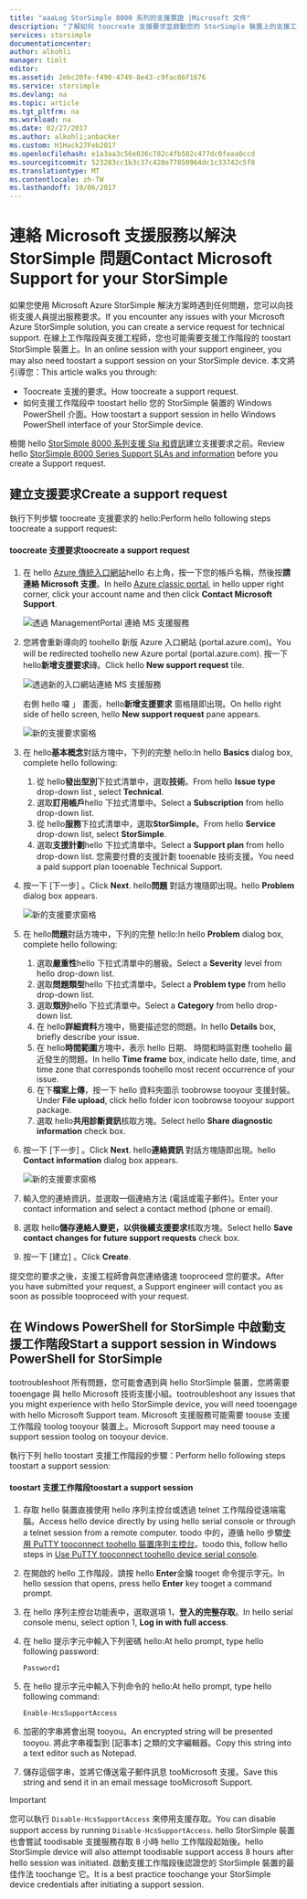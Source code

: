 ```yaml
---
title: "aaaLog StorSimple 8000 系列的支援票證 |Microsoft 文件"
description: "了解如何 toocreate 支援要求並啟動您的 StorSimple 裝置上的支援工作階段。"
services: storsimple
documentationcenter: 
author: alkohli
manager: timlt
editor: 
ms.assetid: 2ebc20fe-f490-4749-8e43-c9fac86f1676
ms.service: storsimple
ms.devlang: na
ms.topic: article
ms.tgt_pltfrm: na
ms.workload: na
ms.date: 02/27/2017
ms.author: alkohli;anbacker
ms.custom: H1Hack27Feb2017
ms.openlocfilehash: e1a3aa3c56e036c782c4fb502c477dc0feaa0ccd
ms.sourcegitcommit: 523283cc1b3c37c428e77850964dc1c33742c5f0
ms.translationtype: MT
ms.contentlocale: zh-TW
ms.lasthandoff: 10/06/2017
---
```

# <a name="contact-microsoft-support-for-your-storsimple"></a><span data-ttu-id="a0d80-103">連絡 Microsoft 支援服務以解決 StorSimple 問題</span><span class="sxs-lookup"><span data-stu-id="a0d80-103">Contact Microsoft Support for your StorSimple</span></span>
<span data-ttu-id="a0d80-104">如果您使用 Microsoft Azure StorSimple 解決方案時遇到任何問題，您可以向技術支援人員提出服務要求。</span><span class="sxs-lookup"><span data-stu-id="a0d80-104">If you encounter any issues with your Microsoft Azure StorSimple solution, you can create a service request for technical support.</span></span> <span data-ttu-id="a0d80-105">在線上工作階段與支援工程師，您也可能需要支援工作階段的 toostart StorSimple 裝置上。</span><span class="sxs-lookup"><span data-stu-id="a0d80-105">In an online session with your support engineer, you may also need toostart a support session on your StorSimple device.</span></span> <span data-ttu-id="a0d80-106">本文將引導您：</span><span class="sxs-lookup"><span data-stu-id="a0d80-106">This article walks you through:</span></span>

* <span data-ttu-id="a0d80-107">Toocreate 支援的要求。</span><span class="sxs-lookup"><span data-stu-id="a0d80-107">How toocreate a support request.</span></span>
* <span data-ttu-id="a0d80-108">如何支援工作階段中 toostart hello 您的 StorSimple 裝置的 Windows PowerShell 介面。</span><span class="sxs-lookup"><span data-stu-id="a0d80-108">How toostart a support session in hello Windows PowerShell interface of your StorSimple device.</span></span>

<span data-ttu-id="a0d80-109">檢閱 hello [StorSimple 8000 系列支援 Sla 和資訊](https://msdn.microsoft.com/library/mt433077.aspx)建立支援要求之前。</span><span class="sxs-lookup"><span data-stu-id="a0d80-109">Review hello [StorSimple 8000 Series Support SLAs and information](https://msdn.microsoft.com/library/mt433077.aspx) before you create a Support request.</span></span>

## <a name="create-a-support-request"></a><span data-ttu-id="a0d80-110">建立支援要求</span><span class="sxs-lookup"><span data-stu-id="a0d80-110">Create a support request</span></span>
<span data-ttu-id="a0d80-111">執行下列步驟 toocreate 支援要求的 hello:</span><span class="sxs-lookup"><span data-stu-id="a0d80-111">Perform hello following steps toocreate a support request:</span></span>

#### <a name="toocreate-a-support-request"></a><span data-ttu-id="a0d80-112">toocreate 支援要求</span><span class="sxs-lookup"><span data-stu-id="a0d80-112">toocreate a support request</span></span>
1. <span data-ttu-id="a0d80-113">在 hello [Azure 傳統入口網站](https://manage.windowsazure.com/)hello 右上角，按一下您的帳戶名稱，然後按**請連絡 Microsoft 支援**。</span><span class="sxs-lookup"><span data-stu-id="a0d80-113">In hello [Azure classic portal](https://manage.windowsazure.com/), in hello upper right corner, click your account name and then click **Contact Microsoft Support**.</span></span>
   
    ![透過 ManagementPortal 連絡 MS 支援服務](./media/storsimple-contact-microsoft-support/Ibiza1.png)
2. <span data-ttu-id="a0d80-115">您將會重新導向的 toohello 新版 Azure 入口網站 (portal.azure.com)。</span><span class="sxs-lookup"><span data-stu-id="a0d80-115">You will be redirected toohello new Azure portal (portal.azure.com).</span></span> <span data-ttu-id="a0d80-116">按一下 hello**新增支援要求**磚。</span><span class="sxs-lookup"><span data-stu-id="a0d80-116">Click hello **New support request** tile.</span></span>
   
    ![透過新的入口網站連絡 MS 支援服務](./media/storsimple-contact-microsoft-support/Ibiza2.png)
   
    <span data-ttu-id="a0d80-118">右側 hello 囉 」 畫面，hello**新增支援要求** 窗格隨即出現。</span><span class="sxs-lookup"><span data-stu-id="a0d80-118">On hello right side of hello screen, hello **New support request** pane appears.</span></span> 
   
    ![新的支援要求窗格](./media/storsimple-contact-microsoft-support/Ibiza3a.png)
3. <span data-ttu-id="a0d80-120">在 hello**基本概念**對話方塊中，下列的完整 hello:</span><span class="sxs-lookup"><span data-stu-id="a0d80-120">In hello **Basics** dialog box, complete hello following:</span></span>                                
   
   1. <span data-ttu-id="a0d80-121">從 hello**發出型別**下拉式清單中，選取**技術**。</span><span class="sxs-lookup"><span data-stu-id="a0d80-121">From hello **Issue type** drop-down list , select **Technical**.</span></span>
   2. <span data-ttu-id="a0d80-122">選取**訂用帳戶**hello 下拉式清單中。</span><span class="sxs-lookup"><span data-stu-id="a0d80-122">Select a **Subscription** from hello drop-down list.</span></span>
   3. <span data-ttu-id="a0d80-123">從 hello**服務**下拉式清單中，選取**StorSimple**。</span><span class="sxs-lookup"><span data-stu-id="a0d80-123">From hello **Service** drop-down list, select **StorSimple**.</span></span> 
   4. <span data-ttu-id="a0d80-124">選取**支援計劃**hello 下拉式清單中。</span><span class="sxs-lookup"><span data-stu-id="a0d80-124">Select a **Support plan** from hello drop-down list.</span></span> <span data-ttu-id="a0d80-125">您需要付費的支援計劃 tooenable 技術支援。</span><span class="sxs-lookup"><span data-stu-id="a0d80-125">You need a paid support plan tooenable Technical Support.</span></span>
4. <span data-ttu-id="a0d80-126">按一下 [下一步] 。</span><span class="sxs-lookup"><span data-stu-id="a0d80-126">Click **Next**.</span></span> <span data-ttu-id="a0d80-127">hello**問題** 對話方塊隨即出現。</span><span class="sxs-lookup"><span data-stu-id="a0d80-127">hello **Problem** dialog box appears.</span></span>
   
    ![新的支援要求窗格](./media/storsimple-contact-microsoft-support/Ibiza5a.png) 
5. <span data-ttu-id="a0d80-129">在 hello**問題**對話方塊中，下列的完整 hello:</span><span class="sxs-lookup"><span data-stu-id="a0d80-129">In hello **Problem** dialog box, complete hello following:</span></span>
   
   1. <span data-ttu-id="a0d80-130">選取**嚴重性**hello 下拉式清單中的層級。</span><span class="sxs-lookup"><span data-stu-id="a0d80-130">Select a **Severity** level from hello drop-down list.</span></span>
   2. <span data-ttu-id="a0d80-131">選取**問題類型**hello 下拉式清單中。</span><span class="sxs-lookup"><span data-stu-id="a0d80-131">Select a **Problem type** from hello drop-down list.</span></span>
   3. <span data-ttu-id="a0d80-132">選取**類別**hello 下拉式清單中。</span><span class="sxs-lookup"><span data-stu-id="a0d80-132">Select a **Category** from hello drop-down list.</span></span> 
   4. <span data-ttu-id="a0d80-133">在 hello**詳細資料**方塊中，簡要描述您的問題。</span><span class="sxs-lookup"><span data-stu-id="a0d80-133">In hello **Details** box, briefly describe your issue.</span></span>
   5. <span data-ttu-id="a0d80-134">在 hello**時間範圍**方塊中，表示 hello 日期、 時間和時區對應 toohello 最近發生的問題。</span><span class="sxs-lookup"><span data-stu-id="a0d80-134">In hello **Time frame** box, indicate hello date, time, and time zone that corresponds toohello most recent occurrence of your issue.</span></span>
   6. <span data-ttu-id="a0d80-135">在下**檔案上傳**，按一下 hello 資料夾圖示 toobrowse tooyour 支援封裝。</span><span class="sxs-lookup"><span data-stu-id="a0d80-135">Under **File upload**, click hello folder icon toobrowse tooyour support package.</span></span>
   7. <span data-ttu-id="a0d80-136">選取 hello**共用診斷資訊**核取方塊。</span><span class="sxs-lookup"><span data-stu-id="a0d80-136">Select hello **Share diagnostic information** check box.</span></span>
6. <span data-ttu-id="a0d80-137">按一下 [下一步] 。</span><span class="sxs-lookup"><span data-stu-id="a0d80-137">Click **Next**.</span></span> <span data-ttu-id="a0d80-138">hello**連絡資訊** 對話方塊隨即出現。</span><span class="sxs-lookup"><span data-stu-id="a0d80-138">hello **Contact information** dialog box appears.</span></span>
   
    ![新的支援要求窗格](./media/storsimple-contact-microsoft-support/Ibiza6a.png) 
7. <span data-ttu-id="a0d80-140">輸入您的連絡資訊，並選取一個連絡方法 (電話或電子郵件)。</span><span class="sxs-lookup"><span data-stu-id="a0d80-140">Enter your contact information and select a contact method (phone or email).</span></span> 
8. <span data-ttu-id="a0d80-141">選取 hello**儲存連絡人變更，以供後續支援要求**核取方塊。</span><span class="sxs-lookup"><span data-stu-id="a0d80-141">Select hello **Save contact changes for future support requests** check box.</span></span>
9. <span data-ttu-id="a0d80-142">按一下 [建立] 。</span><span class="sxs-lookup"><span data-stu-id="a0d80-142">Click **Create**.</span></span>

<span data-ttu-id="a0d80-143">提交您的要求之後，支援工程師會與您連絡儘速 tooproceed 您的要求。</span><span class="sxs-lookup"><span data-stu-id="a0d80-143">After you have submitted your request, a Support engineer will contact you as soon as possible tooproceed with your request.</span></span>

## <a name="start-a-support-session-in-windows-powershell-for-storsimple"></a><span data-ttu-id="a0d80-144">在 Windows PowerShell for StorSimple 中啟動支援工作階段</span><span class="sxs-lookup"><span data-stu-id="a0d80-144">Start a support session in Windows PowerShell for StorSimple</span></span>
<span data-ttu-id="a0d80-145">tootroubleshoot 所有問題，您可能會遇到與 hello StorSimple 裝置，您將需要 tooengage 與 hello Microsoft 技術支援小組。</span><span class="sxs-lookup"><span data-stu-id="a0d80-145">tootroubleshoot any issues that you might experience with hello StorSimple device, you will need tooengage with hello Microsoft Support team.</span></span> <span data-ttu-id="a0d80-146">Microsoft 支援服務可能需要 toouse 支援工作階段 toolog tooyour 裝置上。</span><span class="sxs-lookup"><span data-stu-id="a0d80-146">Microsoft Support may need toouse a support session toolog on tooyour device.</span></span> 

<span data-ttu-id="a0d80-147">執行下列 hello toostart 支援工作階段的步驟：</span><span class="sxs-lookup"><span data-stu-id="a0d80-147">Perform hello following steps toostart a support session:</span></span>

#### <a name="toostart-a-support-session"></a><span data-ttu-id="a0d80-148">toostart 支援工作階段</span><span class="sxs-lookup"><span data-stu-id="a0d80-148">toostart a support session</span></span>
1. <span data-ttu-id="a0d80-149">存取 hello 裝置直接使用 hello 序列主控台或透過 telnet 工作階段從遠端電腦。</span><span class="sxs-lookup"><span data-stu-id="a0d80-149">Access hello device directly by using hello serial console or through a telnet session from a remote computer.</span></span> <span data-ttu-id="a0d80-150">toodo 中的，遵循 hello 步驟[使用 PuTTY tooconnect toohello 裝置序列主控台](storsimple-deployment-walkthrough.md#use-putty-to-connect-to-the-device-serial-console)。</span><span class="sxs-lookup"><span data-stu-id="a0d80-150">toodo this, follow hello steps in [Use PuTTY tooconnect toohello device serial console](storsimple-deployment-walkthrough.md#use-putty-to-connect-to-the-device-serial-console).</span></span>
2. <span data-ttu-id="a0d80-151">在開啟的 hello 工作階段，請按 hello **Enter**金鑰 tooget 命令提示字元。</span><span class="sxs-lookup"><span data-stu-id="a0d80-151">In hello session that opens, press hello **Enter** key tooget a command prompt.</span></span>
3. <span data-ttu-id="a0d80-152">在 hello 序列主控台功能表中，選取選項 1，**登入的完整存取**。</span><span class="sxs-lookup"><span data-stu-id="a0d80-152">In hello serial console menu, select option 1, **Log in with full access**.</span></span>
4. <span data-ttu-id="a0d80-153">在 hello 提示字元中輸入下列密碼 hello:</span><span class="sxs-lookup"><span data-stu-id="a0d80-153">At hello prompt, type hello following password:</span></span> 
   
    `Password1`
5. <span data-ttu-id="a0d80-154">在 hello 提示字元中輸入下列命令的 hello:</span><span class="sxs-lookup"><span data-stu-id="a0d80-154">At hello prompt, type hello following command:</span></span>
   
    `Enable-HcsSupportAccess`
6. <span data-ttu-id="a0d80-155">加密的字串將會出現 tooyou。</span><span class="sxs-lookup"><span data-stu-id="a0d80-155">An encrypted string will be presented tooyou.</span></span> <span data-ttu-id="a0d80-156">將此字串複製到 [記事本] 之類的文字編輯器。</span><span class="sxs-lookup"><span data-stu-id="a0d80-156">Copy this string into a text editor such as Notepad.</span></span>
7. <span data-ttu-id="a0d80-157">儲存這個字串，並將它傳送電子郵件訊息 tooMicrosoft 支援。</span><span class="sxs-lookup"><span data-stu-id="a0d80-157">Save this string and send it in an email message tooMicrosoft Support.</span></span> 

> [!IMPORTANT]
> <span data-ttu-id="a0d80-158">您可以執行 `Disable-HcsSupportAccess` 來停用支援存取。</span><span class="sxs-lookup"><span data-stu-id="a0d80-158">You can disable support access by running `Disable-HcsSupportAccess`.</span></span> <span data-ttu-id="a0d80-159">hello StorSimple 裝置也會嘗試 toodisable 支援服務存取 8 小時 hello 工作階段起始後。</span><span class="sxs-lookup"><span data-stu-id="a0d80-159">hello StorSimple device will also attempt toodisable support access 8 hours after hello session was initiated.</span></span> <span data-ttu-id="a0d80-160">啟動支援工作階段後認證您的 StorSimple 裝置的最佳作法 toochange 它。</span><span class="sxs-lookup"><span data-stu-id="a0d80-160">It is a best practice toochange your StorSimple device credentials after initiating a support session.</span></span>
> 
> 

